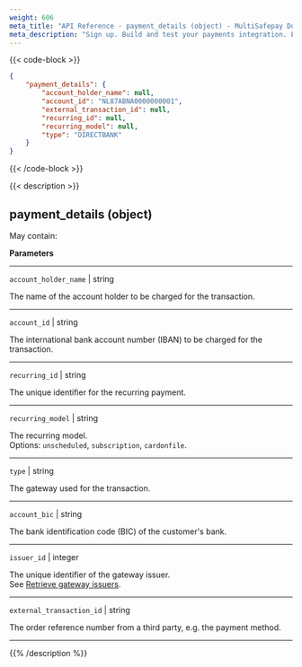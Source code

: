 ```yaml
---
weight: 606
meta_title: "API Reference - payment_details (object) - MultiSafepay Docs"
meta_description: "Sign up. Build and test your payments integration. Explore our products and services. Use our API Reference, SDKs, and wrappers. Get support."
---
```


{{< code-block >}}
```json 
{
	"payment_details": {
	    "account_holder_name": null,
        "account_id": "NL87ABNA0000000001",
        "external_transaction_id": null,
        "recurring_id": null,
        "recurring_model": null,
        "type": "DIRECTBANK"
	}
}
```


{{< /code-block >}}

{{< description >}}
## payment_details (object)

May contain:  

**Parameters**

----------------
`account_holder_name` | string

The name of the account holder to be charged for the transaction.             

----------------
`account_id`  | string

The international bank account number (IBAN) to be charged for the transaction.

----------------
`recurring_id`  | string

The unique identifier for the recurring payment.

----------------
`recurring_model` | string 

The recurring model.  
Options: `unscheduled`, `subscription`, `cardonfile`.

----------------
`type` | string

The gateway used for the transaction.

----------------
`account_bic` | string

The bank identification code (BIC) of the customer's bank.

----------------
`issuer_id` | integer

The unique identifier of the gateway issuer.  
See [Retrieve gateway issuers](/api/#gateway-issuers).

----------------
`external_transaction_id` | string

The order reference number from a third party, e.g. the payment method.

----------------

{{% /description %}}